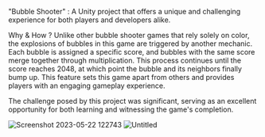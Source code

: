 "Bubble Shooter" :
A Unity project that offers a unique and challenging experience for both players and developers alike.

Why & How ?
Unlike other bubble shooter games that rely solely on color, the explosions of bubbles in this game are triggered by another mechanic. Each bubble is assigned a specific score, and bubbles with the same score merge together through multiplication. This process continues until the score reaches 2048, at which point the bubble and its neighbors finally bump up. This feature sets this game apart from others and provides players with an engaging gameplay experience.

The challenge posed by this project was significant, serving as an excellent opportunity for both learning and witnessing the game's completion.

![Screenshot 2023-05-22 122743](https://github.com/eckual/BubbleShooter-ENVAST/assets/67714398/a9c54b29-5e37-4799-8010-67ed88168d76)
![Untitled](https://github.com/eckual/BubbleShooter-ENVAST/assets/67714398/bc02ddbb-cc7e-4683-9593-d83910e97a78)
